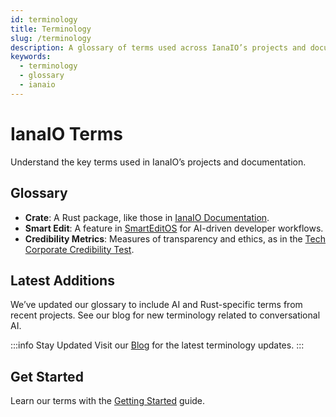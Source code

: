 ```yaml
---
id: terminology
title: Terminology
slug: /terminology
description: A glossary of terms used across IanaIO’s projects and documentation.
keywords:
  - terminology
  - glossary
  - ianaio
---
```


# IanaIO Terms

Understand the key terms used in IanaIO’s projects and documentation.

## Glossary
- **Crate**: A Rust package, like those in [IanaIO Documentation](/).
- **Smart Edit**: A feature in [SmartEditOS](/projects/smarteditos-developer-ux-layer) for AI-driven developer workflows.
- **Credibility Metrics**: Measures of transparency and ethics, as in the [Tech Corporate Credibility Test](/projects/tech-corporate-credibility-test).

## Latest Additions

We’ve updated our glossary to include AI and Rust-specific terms from recent projects. See our blog for new terminology related to conversational AI.

:::info Stay Updated
Visit our [Blog](/blog) for the latest terminology updates.
:::

## Get Started

Learn our terms with the [Getting Started](/getting-started) guide.
